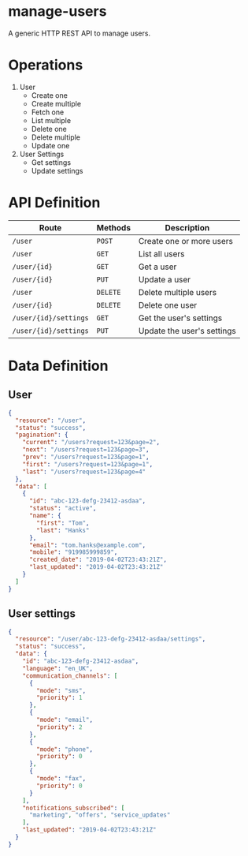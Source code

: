 # manage-users
A generic HTTP REST API to manage users.

# Operations

1. User
    - Create one
    - Create multiple
    - Fetch one
    - List multiple
    - Delete one
    - Delete multiple
    - Update one
2. User Settings
    - Get settings
    - Update settings

# API Definition

| Route                 | Methods  | Description                |
|-----------------------|----------|----------------------------|
| `/user`               | `POST`   | Create one or more users   |
| `/user`               | `GET`    | List all users             |
| `/user/{id}`          | `GET`    | Get a user                 |
| `/user/{id}`          | `PUT`    | Update a user              |
| `/user`               | `DELETE` | Delete multiple users      |
| `/user/{id}`          | `DELETE` | Delete one user            |
| `/user/{id}/settings` | `GET`    | Get the user's settings    |
| `/user/{id}/settings` | `PUT`    | Update the user's settings |

# Data Definition

## User

```json
{
  "resource": "/user",
  "status": "success",
  "pagination": {
    "current": "/users?request=123&page=2",
    "next": "/users?request=123&page=3",
    "prev": "/users?request=123&page=1",
    "first": "/users?request=123&page=1",
    "last": "/users?request=123&page=4"
  },
  "data": [
    {
      "id": "abc-123-defg-23412-asdaa",
      "status": "active",
      "name": {
        "first": "Tom",
        "last": "Hanks"
      },
      "email": "tom.hanks@example.com",
      "mobile": "919985999859",
      "created_date": "2019-04-02T23:43:21Z",
      "last_updated": "2019-04-02T23:43:21Z"
    }
  ]
}
```

## User settings

```json
{
  "resource": "/user/abc-123-defg-23412-asdaa/settings",
  "status": "success",
  "data": {
    "id": "abc-123-defg-23412-asdaa",
    "language": "en_UK",
    "communication_channels": [
      {
        "mode": "sms",
        "priority": 1
      },
      {
        "mode": "email",
        "priority": 2
      },
      {
        "mode": "phone",
        "priority": 0
      },
      {
        "mode": "fax",
        "priority": 0
      }
    ],
    "notifications_subscribed": [
      "marketing", "offers", "service_updates"
    ],
    "last_updated": "2019-04-02T23:43:21Z"
  }
}
```

